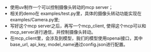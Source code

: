 - 使用uv制作一个可以控制摄像头转动的mcp server；
- 相关的demo在 examples/test.py里，具体的摄像头转动功能实现在 examples/Camera.py里;
- 写好这个mcp server之后，再写一个mcp_client, 使得这个mcp可以和mcp_server进行通信，并控制摄像头转动。
- 在mcp_client里，会涉及到模型，我们的模型使用openai接口，其中base_url, api_key, model_name通过config.json进行配置。